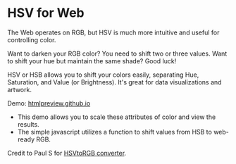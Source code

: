 HSV for Web
===========

The Web operates on RGB, but HSV is much more intuitive and useful for controlling color.

Want to darken your RGB color? You need to shift two or three values. Want to shift your hue but maintain the same shade? Good luck!

HSV or HSB allows you to shift your colors easily, separating Hue, Saturation, and Value (or Brightness). It's great for data visualizations and artwork. 

Demo: [htmlpreview.github.io](http://htmlpreview.github.io/?https://github.com/xmatthewx/HSV-to-RGB/blob/master/index.html)

- This demo allows you to scale these attributes of color and view the results. 
- The simple javascript utilizes a function to shift values from HSB to web-ready RGB. 

Credit to Paul S for [HSVtoRGB converter](http://stackoverflow.com/a/17243070/2132626).

